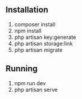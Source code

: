 ## Installation
1. composer install
2. npm install
3. php artisan key:generate
4. php artisan storage:link
5. php artisan migrate

## Running
1. npm run dev
2. php artisan serve
